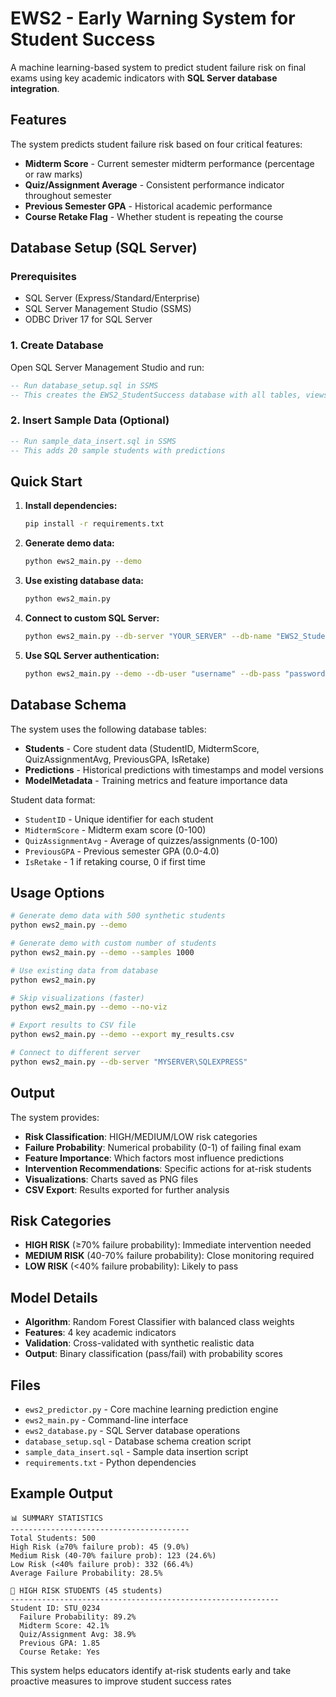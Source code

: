 # EWS2 - Early Warning System for Student Success

A machine learning-based system to predict student failure risk on final exams using key academic indicators with **SQL Server database integration**.

## Features

The system predicts student failure risk based on four critical features:
- **Midterm Score** - Current semester midterm performance (percentage or raw marks)
- **Quiz/Assignment Average** - Consistent performance indicator throughout semester
- **Previous Semester GPA** - Historical academic performance
- **Course Retake Flag** - Whether student is repeating the course

## Database Setup (SQL Server)

### Prerequisites
- SQL Server (Express/Standard/Enterprise)
- SQL Server Management Studio (SSMS)
- ODBC Driver 17 for SQL Server

### 1. Create Database
Open SQL Server Management Studio and run:
```sql
-- Run database_setup.sql in SSMS
-- This creates the EWS2_StudentSuccess database with all tables, views, and stored procedures
```

### 2. Insert Sample Data (Optional)
```sql
-- Run sample_data_insert.sql in SSMS
-- This adds 20 sample students with predictions
```

## Quick Start

1. **Install dependencies:**
   ```bash
   pip install -r requirements.txt
   ```

2. **Generate demo data:**
   ```bash
   python ews2_main.py --demo
   ```

3. **Use existing database data:**
   ```bash
   python ews2_main.py
   ```

4. **Connect to custom SQL Server:**
   ```bash
   python ews2_main.py --db-server "YOUR_SERVER" --db-name "EWS2_StudentSuccess"
   ```

5. **Use SQL Server authentication:**
   ```bash
   python ews2_main.py --demo --db-user "username" --db-pass "password"
   ```

## Database Schema

The system uses the following database tables:
- **Students** - Core student data (StudentID, MidtermScore, QuizAssignmentAvg, PreviousGPA, IsRetake)
- **Predictions** - Historical predictions with timestamps and model versions
- **ModelMetadata** - Training metrics and feature importance data

Student data format:
- `StudentID` - Unique identifier for each student
- `MidtermScore` - Midterm exam score (0-100)
- `QuizAssignmentAvg` - Average of quizzes/assignments (0-100)
- `PreviousGPA` - Previous semester GPA (0.0-4.0)
- `IsRetake` - 1 if retaking course, 0 if first time

## Usage Options

```bash
# Generate demo data with 500 synthetic students
python ews2_main.py --demo

# Generate demo with custom number of students
python ews2_main.py --demo --samples 1000

# Use existing data from database
python ews2_main.py

# Skip visualizations (faster)
python ews2_main.py --demo --no-viz

# Export results to CSV file
python ews2_main.py --demo --export my_results.csv

# Connect to different server
python ews2_main.py --db-server "MYSERVER\SQLEXPRESS"
```

## Output

The system provides:
- **Risk Classification**: HIGH/MEDIUM/LOW risk categories
- **Failure Probability**: Numerical probability (0-1) of failing final exam
- **Feature Importance**: Which factors most influence predictions
- **Intervention Recommendations**: Specific actions for at-risk students
- **Visualizations**: Charts saved as PNG files
- **CSV Export**: Results exported for further analysis

## Risk Categories

- **HIGH RISK** (≥70% failure probability): Immediate intervention needed
- **MEDIUM RISK** (40-70% failure probability): Close monitoring required
- **LOW RISK** (<40% failure probability): Likely to pass

## Model Details

- **Algorithm**: Random Forest Classifier with balanced class weights
- **Features**: 4 key academic indicators
- **Validation**: Cross-validated with synthetic realistic data
- **Output**: Binary classification (pass/fail) with probability scores

## Files

- `ews2_predictor.py` - Core machine learning prediction engine
- `ews2_main.py` - Command-line interface
- `ews2_database.py` - SQL Server database operations
- `database_setup.sql` - Database schema creation script
- `sample_data_insert.sql` - Sample data insertion script
- `requirements.txt` - Python dependencies

## Example Output

```
📊 SUMMARY STATISTICS
----------------------------------------
Total Students: 500
High Risk (≥70% failure prob): 45 (9.0%)
Medium Risk (40-70% failure prob): 123 (24.6%)
Low Risk (<40% failure prob): 332 (66.4%)
Average Failure Probability: 28.5%

🚨 HIGH RISK STUDENTS (45 students)
------------------------------------------------------------
Student ID: STU_0234
  Failure Probability: 89.2%
  Midterm Score: 42.1%
  Quiz/Assignment Avg: 38.9%
  Previous GPA: 1.85
  Course Retake: Yes
```

This system helps educators identify at-risk students early and take proactive measures to improve student success rates
